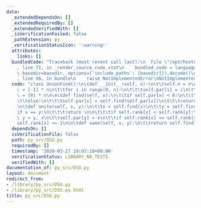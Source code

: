 ```yaml
---
data:
  _extendedDependsOn: []
  _extendedRequiredBy: []
  _extendedVerifiedWith: []
  _isVerificationFailed: false
  _pathExtension: py
  _verificationStatusIcon: ':warning:'
  attributes:
    links: []
  bundledCode: "Traceback (most recent call last):\n  File \"/opt/hostedtoolcache/Python/3.10.0/x64/lib/python3.10/site-packages/onlinejudge_verify/documentation/build.py\"\
    , line 71, in _render_source_code_stat\n    bundled_code = language.bundle(stat.path,\
    \ basedir=basedir, options={'include_paths': [basedir]}).decode()\n  File \"/opt/hostedtoolcache/Python/3.10.0/x64/lib/python3.10/site-packages/onlinejudge_verify/languages/python.py\"\
    , line 96, in bundle\n    raise NotImplementedError\nNotImplementedError\n"
  code: "class UnionFind():\n\tdef __init__(self, n):\n\t\tself.n = n\n\t\tself.par\
    \ = [-1] * n\n\t\tfor i in range(0, n):\n\t\t\tself.par[i] = i\n\t\tself.rank\
    \ = [0] * n\n\n\tdef find(self, x):\n\t\tif self.par[x] < 0:\n\t\t\treturn x\n\
    \t\telse:\n\t\t\tself.par[x] = self.find(self.par[x])\n\t\t\treturn self.par[x]\n\
    \n\tdef unite(self, x, y):\n\t\tx = self.find(x)\n\t\ty = self.find(y)\n\n\t\t\
    if x == y:\n\t\t\treturn \n\n\t\t\tif self.rank[x] < self.rank[y]:\n\t\t\t\tx,\
    \ y = y, x\n\t\tself.par[y] = x\n\t\tif self.rank[x] == self.rank[y]:\n\t\t\t\
    self.rank[x] += 1\n\n\tdef same(self, x, y):\n\t\treturn self.find(x) == self.find(y)"
  dependsOn: []
  isVerificationFile: false
  path: py_src/DSU.py
  requiredBy: []
  timestamp: '2020-03-27 19:07:10+09:00'
  verificationStatus: LIBRARY_NO_TESTS
  verifiedWith: []
documentation_of: py_src/DSU.py
layout: document
redirect_from:
- /library/py_src/DSU.py
- /library/py_src/DSU.py.html
title: py_src/DSU.py
---
```

